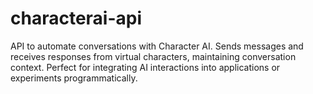 # characterai-api
API to automate conversations with Character AI. Sends messages and receives responses from virtual characters, maintaining conversation context. Perfect for integrating AI interactions into applications or experiments programmatically.

